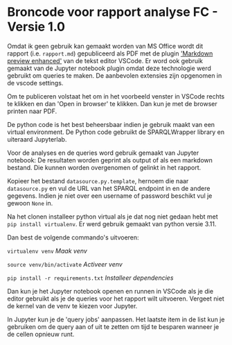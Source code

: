 # Broncode voor rapport analyse FC - Versie 1.0

Omdat ik geen gebruik kan gemaakt worden van MS Office wordt dit rapport (i.e. `rapport.md`) gepubliceerd als PDF met de plugin ['Markdown preview enhanced'](https://shd101wyy.github.io/markdown-preview-enhanced/#/) van de tekst editor VSCode. Er word ook gebruik gemaakt van de Jupyter notebook plugin omdat deze technologie werd gebruikt om queries te maken. De aanbevolen extensies zijn opgenomen in de vscode settings.

Om te publiceren volstaat het om in het voorbeeld venster in VSCode rechts te klikken en 
dan 'Open in browser' te klikken. Dan kun je met de browser printen naar PDF.

De python code is het best beheersbaar indien je gebruik maakt van een virtual environment. De Python code gebruikt de SPARQLWrapper library en uiteraard Jupyterlab.

Voor de analyses en de queries word gebruik gemaakt van Jupyter notebook: De resultaten worden geprint als output of als een markdown bestand. Die kunnen worden overgenomen of gelinkt in het rapport.

Kopieer het bestand `datasource.py.template`, hernoem die naar `datasource.py` en vul de URL van het SPARQL endpoint in en de andere gegevens. Indien je niet over een username of password beschikt vul je gewoon `None` in.

Na het clonen installeer python virtual als je dat nog niet gedaan hebt met `pip install virtualenv`. Er werd gebruik gemaakt van python versie 3.11.

Dan best de volgende commando's uitvoeren:

`virtualenv venv` *Maak venv*

`source venv/bin/activate` *Activeer venv*

`pip install -r requirements.txt` *Installeer dependencies*

Dan kun je het Jupyter notebook openen en runnen in VSCode als je die editor gebruikt als je de queries voor het rapport wilt uitvoeren. Vergeet niet de kernel van de venv te kiezen voor Jupyter.

In Jupyter kun je de 'query jobs' aanpassen. Het laatste item in de list kun je gebruiken om de query aan of uit te zetten om tijd te besparen wanneer je de cellen opnieuw runt.
